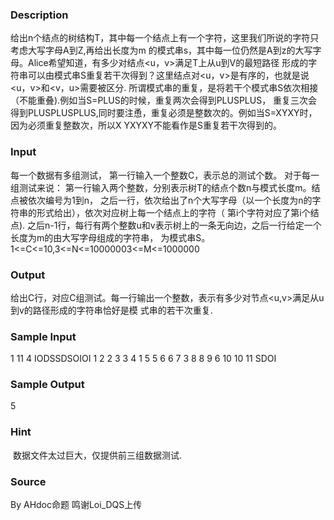
### Description
给出n个结点的树结构T，其中每一个结点上有一个字符，这里我们所说的字符只考虑大写字母A到Z,再给出长度为m
的模式串s，其中每一位仍然是A到z的大写字母。Alice希望知道，有多少对结点<u，v>满足T上从u到V的最短路径
形成的字符串可以由模式串S重复若干次得到？这里结点对<u，v>是有序的，也就是说<u，v>和<v，u>需要被区分.
所谓模式串的重复，是将若干个模式串S依次相接（不能重叠).例如当S=PLUS的时候，重复两次会得到PLUSPLUS，
重复三次会得到PLUSPLUSPLUS,同时要注恿，重复必须是整数次的。例如当S=XYXY时，因为必须重复整数次，所以X
YXYXY不能看作是S重复若干次得到的。

### Input
每一个数据有多组测试，
第一行输入一个整数C，表示总的测试个数。
对于每一组测试来说：
第一行输入两个整数，分别表示树T的结点个数n与模式长度m。结点被依次编号为1到n，
之后一行，依次给出了n个大写字母（以一个长度为n的字符串的形式给出），依次对应树上每一个结点上的字符（
第i个字符对应了第i个结点).
之后n-1行，每行有两个整数u和v表示树上的一条无向边，之后一行给定一个长度为m的由大写字母组成的字符串，
为模式串S。
1<=C<=10,3<=N<=10000003<=M<=1000000

### Output
给出C行，对应C组测试。每一行输出一个整数，表示有多少对节点<u,v>满足从u到v的路径形成的字符串恰好是模
式串的若干次重复.


### Sample Input
1
11 4
IODSSDSOIOI
1 2
2 3
3 4
1 5
5 6
6 7
3 8
8 9
6 10
10 11
SDOI 
### Sample Output
5
### Hint
 数据文件太过巨大，仅提供前三组数据测试.
### Source
By AHdoc命题 鸣谢Loi_DQS上传